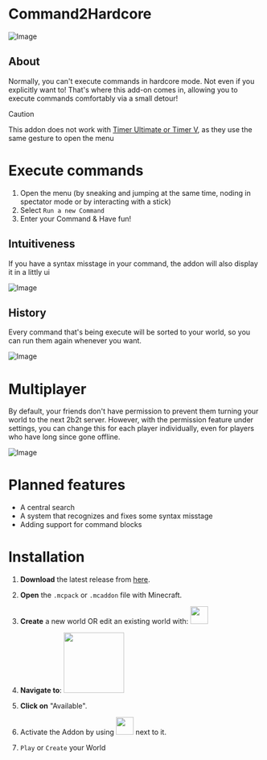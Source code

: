 # Command2Hardcore

![Image](https://github.com/user-attachments/assets/093e94d3-f5dd-4dbf-aa71-5da9e38741eb)

## About
Normally, you can't execute commands in hardcore mode. Not even if you explicitly want to! That's where this add-on comes in, allowing you to execute commands comfortably via a small detour!

> [!CAUTION]
> This addon does not work with [Timer Ultimate or Timer V](https://github.com/TheFelixLive/Timer-Ultimate), as they use the same gesture to open the menu

# Execute commands
1. Open the menu (by sneaking and jumping at the same time, noding in spectator mode or by interacting with a stick)
2. Select `Run a new Command`
3. Enter your Command & Have fun!

## Intuitiveness
If you have a syntax misstage in your command, the addon will also display it in a littly ui

![Image](https://github.com/user-attachments/assets/ef4b2e37-3a38-4dd6-a26a-dd4ee877f12b)

## History
Every command that's being execute will be sorted to your world, so you can run them again whenever you want.

![Image](https://github.com/user-attachments/assets/7443b352-91fa-455b-b8de-01e22befbad0)

# Multiplayer
By default, your friends don't have permission to prevent them turning your world to the next 2b2t server.
However, with the permission feature under settings, you can change this for each player individually, even for players who have long since gone offline.

![Image](https://github.com/user-attachments/assets/77915bc5-f7fe-4379-89e9-950c11d31e4a)

# Planned features
- A central search
- A system that recognizes and fixes some syntax misstage
- Adding support for command blocks

# Installation
1. **Download** the latest release from [here](https://github.com/TheFelixLive/Command2Hardcore/releases/latest).

2. **Open** the `.mcpack` or `.mcaddon` file with Minecraft.
3. **Create** a new world OR edit an existing world with: <img src="https://github.com/user-attachments/assets/2def9d21-84ba-4222-92b6-c42bc3ada5bf" width="35"/>
4. **Navigate to**: <img src="https://github.com/user-attachments/assets/eeaba65d-f9a1-4e2f-9f6b-dc9e4a7f8b04" width="120"/>
5. **Click on** "Available".
6. Activate the Addon by using <img src="https://github.com/user-attachments/assets/67678b1f-7e2d-41e9-ac57-3a59bc1414b5" width="35"/> next to it.
7. `Play` or `Create` your World